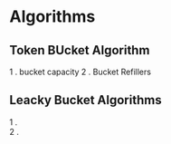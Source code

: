 # Algorithms

## Token BUcket Algorithm
1 . bucket capacity
2 . Bucket Refillers



## Leacky Bucket Algorithms

1 .  
2 .